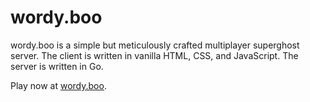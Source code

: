 # wordy.boo

wordy.boo is a simple but meticulously crafted multiplayer superghost server.
The client is written in vanilla HTML, CSS, and JavaScript. The server is
written in Go.

Play now at [wordy.boo](https://wordy.boo).
